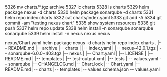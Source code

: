 
 5326  mv charts/*.tgz archive
 5327  lc charts
 5328  ls charts
 5329  helm package nexus -d charts
 5330  helm package sonarqube -d charts
 5331  helm repo index charts
 5332  cat charts/index.yaml
 5333  git add -A
 5334  git commit -am "testing nexus chart"
 5335  show system resources
 5336  git push
 5337  helm repo update
 5338  helm install -n sonarqube sonarqube sonarqube
 5339  helm install -n nexus nexus nexus

nexus/Chart.yaml
helm package nexus -d charts
helm repo index charts
.
|-- README.md
|-- archive
|-- charts
|   |-- index.yaml
|   |-- nexus-42.0.1.tgz
|   -- sonarqube-6.0.0+403.tgz
|-- nexus
|   |-- Chart.yaml
|   |-- LICENSE
|   |-- README.md
|   |-- templates
|   |-- test-output.xml
|   |-- tests
|   -- values.yaml
-- sonarqube
    |-- CHANGELOG.md
    |-- Chart.lock
    |-- Chart.yaml
    |-- README.md
    |-- charts
    |-- templates
    |-- values.schema.json
    -- values.yaml


